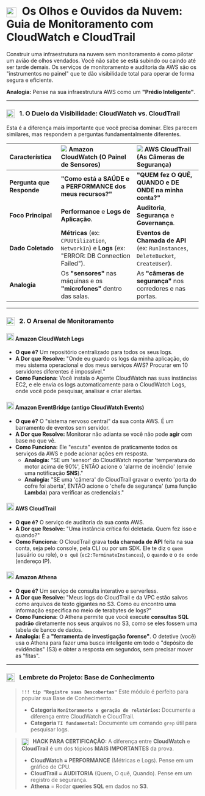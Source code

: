 # <img src="https://api.iconify.design/mdi/monitor-eye.svg?color=currentColor" width="26" style="vertical-align:middle; margin-right:8px;" /> Os Olhos e Ouvidos da Nuvem: Guia de Monitoramento com CloudWatch e CloudTrail

Construir uma infraestrutura na nuvem sem monitoramento é como pilotar um avião de olhos vendados. Você não sabe se está subindo ou caindo até ser tarde demais. Os serviços de monitoramento e auditoria da AWS são os "instrumentos no painel" que te dão visibilidade total para operar de forma segura e eficiente.

**Analogia:** Pense na sua infraestrutura AWS como um **"Prédio Inteligente"**.

---

### <img src="https://api.iconify.design/mdi/compare-horizontal.svg?color=currentColor" width="22" style="vertical-align:middle; margin-right:8px;" /> 1. O Duelo da Visibilidade: CloudWatch vs. CloudTrail

Esta é a diferença mais importante que você precisa dominar. Eles parecem similares, mas respondem a perguntas fundamentalmente diferentes.

| Característica | <img src="https://api.iconify.design/logos/aws-cloudwatch.svg" /> Amazon CloudWatch (O Painel de Sensores) | <img src="https://api.iconify.design/logos/aws-cloudtrail.svg" /> AWS CloudTrail (As Câmeras de Segurança) |
| :--- | :--- | :--- |
| **Pergunta que Responde** | **"Como está a SAÚDE e a PERFORMANCE dos meus recursos?"** | **"QUEM fez O QUÊ, QUANDO e DE ONDE na minha conta?"** |
| **Foco Principal**| **Performance** e **Logs de Aplicação**. | **Auditoria**, **Segurança** e **Governança**. |
| **Dado Coletado** | **Métricas** (ex: `CPUUtilization`, `NetworkIn`) e **Logs** (ex: "ERROR: DB Connection Failed"). | **Eventos de Chamada de API** (ex: `RunInstances`, `DeleteBucket`, `CreateUser`). |
| **Analogia** | Os **"sensores"** nas máquinas e os **"microfones"** dentro das salas. | As **"câmeras de segurança"** nos corredores e nas portas. |

---

### <img src="https://api.iconify.design/mdi/creation.svg?color=currentColor" width="22" style="vertical-align:middle; margin-right:8px;" /> 2. O Arsenal de Monitoramento

#### <img src="https://api.iconify.design/logos/aws-cloudwatch.svg?color=currentColor" width="20" /> Amazon CloudWatch Logs
* **O que é?** Um repositório centralizado para todos os seus logs.
* **A Dor que Resolve:** "Onde eu guardo os logs da minha aplicação, do meu sistema operacional e dos meus serviços AWS? Procurar em 10 servidores diferentes é impossível."
* **Como Funciona:** Você instala o Agente CloudWatch nas suas instâncias EC2, e ele envia os logs automaticamente para o CloudWatch Logs, onde você pode pesquisar, analisar e criar alertas.

#### <img src="https://api.iconify.design/mdi/alarm-light-outline.svg?color=currentColor" width="20" /> Amazon EventBridge (antigo CloudWatch Events)
* **O que é?** O "sistema nervoso central" da sua conta AWS. É um barramento de eventos sem servidor.
* **A Dor que Resolve:** Monitorar não adianta se você não pode **agir** com base no que vê.
* **Como Funciona:** Ele "escuta" eventos de praticamente todos os serviços da AWS e pode acionar ações em resposta.
    * **Analogia:** "SE um 'sensor' do CloudWatch reportar 'temperatura do motor acima de 90%', ENTÃO acione o 'alarme de incêndio' (envie uma notificação **SNS**)."
    * **Analogia:** "SE uma 'câmera' do CloudTrail gravar o evento 'porta do cofre foi aberta', ENTÃO acione o 'chefe de segurança' (uma função **Lambda**) para verificar as credenciais."

#### <img src="https://api.iconify.design/logos/aws-cloudtrail.svg?color=currentColor" width="20" /> AWS CloudTrail
* **O que é?** O serviço de auditoria da sua conta AWS.
* **A Dor que Resolve:** "Uma instância crítica foi deletada. Quem fez isso e quando?"
* **Como Funciona:** O CloudTrail grava **toda chamada de API** feita na sua conta, seja pelo console, pela CLI ou por um SDK. Ele te diz o `quem` (usuário ou role), o `o quê` (`ec2:TerminateInstances`), o `quando` e o `de onde` (endereço IP).

#### <img src="https://api.iconify.design/logos/aws-athena.svg?color=currentColor" width="20" /> Amazon Athena
* **O que é?** Um serviço de consulta interativo e serverless.
* **A Dor que Resolve:** "Meus logs do CloudTrail e da VPC estão salvos como arquivos de texto gigantes no S3. Como eu encontro uma informação específica no meio de terabytes de logs?"
* **Como Funciona:** O Athena permite que você execute **consultas SQL padrão** diretamente nos seus arquivos no S3, como se eles fossem uma tabela de banco de dados.
* **Analogia:** É a **"ferramenta de investigação forense"**. O detetive (você) usa o Athena para fazer uma busca inteligente em todo o "depósito de evidências" (S3) e obter a resposta em segundos, sem precisar mover as "fitas".

---

### <img src="https://api.iconify.design/mdi/notebook-edit-outline.svg?color=currentColor" width="22" style="vertical-align:middle; margin-right:8px;" /> Lembrete do Projeto: Base de Conhecimento
> **`!!! tip "Registre suas Descobertas"`**
> Este módulo é perfeito para popular sua Base de Conhecimento.
> * **Categoria `Monitoramento e geração de relatórios`:** Documente a diferença entre CloudWatch e CloudTrail.
> * **Categoria `TI fundamental`:** Documente um comando `grep` útil para pesquisar logs.

> **<img src="https://api.iconify.design/mdi/star-four-points.svg?color=currentColor" width="18" style="vertical-align:middle; margin-right:8px;" /> HACK PARA CERTIFICAÇÃO:** A diferença entre **CloudWatch** e **CloudTrail** é um dos tópicos **MAIS IMPORTANTES** da prova.
> * **CloudWatch = PERFORMANCE** (Métricas e Logs). Pense em um gráfico de CPU.
> * **CloudTrail = AUDITORIA** (Quem, O quê, Quando). Pense em um registro de segurança.
> * **Athena** = Rodar **queries SQL** em dados no **S3**.